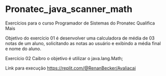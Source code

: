 # Pronatec_java_scanner_math

Exercícios para o curso Programador de Sistemas do Pronatec Qualifica Mais 

Objetivo do exercício 01 é desenvolver uma calculadora de média de 03 notas de um aluno, solicitando as notas ao usuário e exibindo a média final e nome do aluno.

Exercício 02 Caibro o objetivo é utilizar o java.lang.Math;

Link para execução https://replit.com/@RenanBecker/Avaliacai